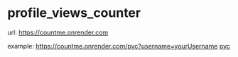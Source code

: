 # profile_views_counter

url: https://countme.onrender.com

example: https://countme.onrender.com/pvc?username=yourUsername
[pvc](https://countme.onrender.com/pvc?username=pvcrepo)
